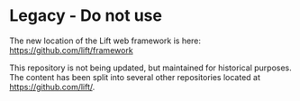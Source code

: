 # Legacy - Do not use

The new location of the Lift web framework is here: https://github.com/lift/framework

This repository is not being updated, but maintained for historical purposes. The content has been split into several other repositories located at https://github.com/lift/.


